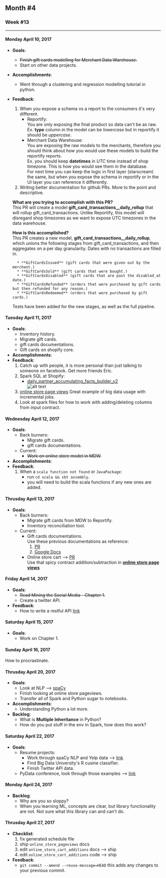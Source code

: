 ## Month #4
### Week #13
- - -
#### Monday April 10, 2017
* **Goals**:
	* ~~Finish gift cards modelling for Merchant Data Warehouse.~~
	* Start on other data projects.
* **Accomplishments**:
	* Went through a clustering and regression modelling tutorial in python.
* **Feedback**:
	1. When you expose a schema vs a report to the consumers it's very different.  
		* Reportify:  
    		You are only exposing the final product so data can't be as raw.  
            Ex. **type** column in the model can be *lowercase* but in reportify it should be *uppercase*. 
		* Merchant Data Warehouse:  
			You are exposing the raw models to the merchants, therefore you should think about how you would use these models to build the reportify reports.  
            Ex. you should keep **datetimes** in *UTC* time instead of shop timezone. This is how you would see them in the database.  
	For next time you can keep the logic in first layer (starscream) the same, but when you expose the schema in reportify or in the UI layer you can reference it differently.
	2. Writing better documentation for github PRs. More to the point and descriptive. 
 
	**What are you trying to accomplish with this PR?**  
	This PR will create a model **gift_card_transactions__daily_rollup** that will rollup gift_card_transactions. Unlike Reportify, this model will disregard shop timezones as we want to expose UTC timezones in the data warehouse.

	**How is this accomplished?**  
This PR creates a new model, **gift_card_transactions__daily_rollup**, which unions the following stages from gift_card_transactions, and then aggregates on a per day granularity. Dates with no transactions are filled in.

        * **GiftCardsIssued** (gift cards that were given out by the merchant.)
        * **GiftCardsSold** (gift cards that were bought.)
        * **GiftCardsDisabled** (gift cards that are past the disabled_at date.)
        * **GiftCardsRefunded** (orders that were purchased by gift cards but then refunded for any reason.)
        * **GiftCardsRedeemed** (orders that were purchased by gift cards.)

	Tests have been added for the new stages, as well as the full pipeline.
    
#### Tuesday April 11, 2017
* **Goals**:
	* Inventory history.
	* Migrate gift cards.
	* gift cards documentations.
	* Gift cards on shopify core.
* **Accomplishments**:
* **Feedback**:
	1. Catch up with people, it is more personal than just talking to someone on facebook. Get more friends Eric.
	2. Spark SQL at Shopify:
		* [daily_partner_accumulating_facts_builder_v2](https://github.com/Shopify/starscream/blob/master/shopify/facts/daily_partner_accumulating_facts_builder_v2.py#L62)  
		![alt text](https://raw.githubusercontent.com/ericxiao251/Python-Sugar/master/Spark%20Sugar/Spark%20SQL.png?token=AJTnLrQkCgPpUxr8HFn3ILRBTErale1Oks5Y-C-1wA%3D%3D "Slack discussion")  
	3. [online store page views](https://github.com/Shopify/starscream/tree/a97197315385fd128482b4fc9178f1b7a407fe42/shopify/views/reportify/online_store)
    Great example of big data usage with incremental jobs.
    4. Look at spark files for how to work with adding/deleting columns from input contract.

#### Wednesday April 12, 2017
* **Goals**:
	* Back burners:
		* Migrate gift cards.
		* gift cards documentations.
    * Current:
	    * ~~Work on online store model in MDW.~~
* **Accomplishments**:
* **Feedback**:
    1. When a `scala function not found` or `JavaPackage`:
    	* run `cd scala && sbt assembly`.
        * you will need to build the scala functions if any new ones are added.

#### Thrusday April 13, 2017
* **Goals**:
	* Back burners:
		* Migrate gift cards from MDW to Reportify.
		* Inventory reconciliation tool.
    * Current:
		* Gift cards documentations.  
		  Use these previous documentations as reference:
          1. [PR](https://github.com/Shopify/documentation/pull/9442)
          2. [Google Docs](https://docs.google.com/document/d/1RntG8DNeVjvAGeK1cOQgXy9kfjeksISWyRdRPaDoWy4/edit)
	    * Online store cart --> [PR](https://github.com/Shopify/starscream/pull/17037)  
          Use that spicy contract addition/subtraction in **[online store page views](https://github.com/Shopify/starscream/tree/a97197315385fd128482b4fc9178f1b7a407fe42/shopify/views/reportify/online_store)**

#### Friday April 14, 2017
* **Goals**:
	* ~~Read Mining the Social Media - Chapter 1.~~
	* Create a twitter API.
* **Feedback**:
	* How to write a restful API [link](https://www.quora.com/What-is-a-good-Python-framework-for-building-a-RESTful-API)

#### Saturday April 15, 2017
* **Goals**:
	* Work on Chapter 1.

#### Sunday April 16, 2017
How to procrastinate.

#### Thrusday April 20, 2017
* **Goals**:
	* Look at NLP --> [spaCy](https://github.com/explosion/spaCy)
	* Finish looking at online store pageviews.
	* Transfer all of Spark and Python sugar to notebooks.
* **Accomplishments**:
	* Understanding Python a lot more.
* **Backlog**:
	* What is **Multiple Inheritance** in Python? 
	* How do you put stuff in the env in Spark, how does this work?

#### Saturday April 22, 2017
* **Goals**:
	* Resume projects:
		* Work through spaCy NLP and Yelp data --> [link](http://nbviewer.jupyter.org/github/skipgram/modern-nlp-in-python/blob/master/executable/Modern_NLP_in_Python.ipynb)
		* Find Big Data University's R cusine classifier.
		* Finish Twitter API data.
    * PyData conference, look through those examples --> [link](https://pydata.org/dc2016/schedule/)

#### Monday April 24, 2017
* **Backlog**:
	* Why are you so sloppy?
	* When you learning ML, concepts are clear, but library functionality are not. Not sure what this library can and can't do.

#### Thrusday April 27, 2017
* **Checklist**:
	1. fix generated schedule file
	2. ship `online_store_pageviews` docs
	3. edit `online_store_cart_additions` docs —> ship
	4. edit `online_store_cart_additions` code —> ship
* **Feedback**:
	* `git commit --amend --reuse-message=HEAD` this adds any changes to your previous commit.